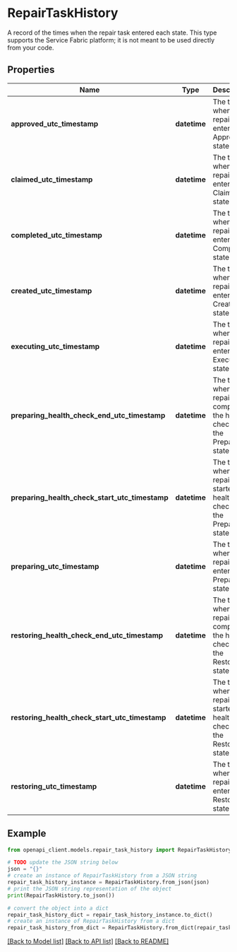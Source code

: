 # RepairTaskHistory

A record of the times when the repair task entered each state.  This type supports the Service Fabric platform; it is not meant to be used directly from your code. 

## Properties

Name | Type | Description | Notes
------------ | ------------- | ------------- | -------------
**approved_utc_timestamp** | **datetime** | The time when the repair task entered the Approved state | [optional] 
**claimed_utc_timestamp** | **datetime** | The time when the repair task entered the Claimed state. | [optional] 
**completed_utc_timestamp** | **datetime** | The time when the repair task entered the Completed state | [optional] 
**created_utc_timestamp** | **datetime** | The time when the repair task entered the Created state. | [optional] 
**executing_utc_timestamp** | **datetime** | The time when the repair task entered the Executing state | [optional] 
**preparing_health_check_end_utc_timestamp** | **datetime** | The time when the repair task completed the health check in the Preparing state. | [optional] 
**preparing_health_check_start_utc_timestamp** | **datetime** | The time when the repair task started the health check in the Preparing state. | [optional] 
**preparing_utc_timestamp** | **datetime** | The time when the repair task entered the Preparing state. | [optional] 
**restoring_health_check_end_utc_timestamp** | **datetime** | The time when the repair task completed the health check in the Restoring state. | [optional] 
**restoring_health_check_start_utc_timestamp** | **datetime** | The time when the repair task started the health check in the Restoring state. | [optional] 
**restoring_utc_timestamp** | **datetime** | The time when the repair task entered the Restoring state | [optional] 

## Example

```python
from openapi_client.models.repair_task_history import RepairTaskHistory

# TODO update the JSON string below
json = "{}"
# create an instance of RepairTaskHistory from a JSON string
repair_task_history_instance = RepairTaskHistory.from_json(json)
# print the JSON string representation of the object
print(RepairTaskHistory.to_json())

# convert the object into a dict
repair_task_history_dict = repair_task_history_instance.to_dict()
# create an instance of RepairTaskHistory from a dict
repair_task_history_from_dict = RepairTaskHistory.from_dict(repair_task_history_dict)
```
[[Back to Model list]](../README.md#documentation-for-models) [[Back to API list]](../README.md#documentation-for-api-endpoints) [[Back to README]](../README.md)


